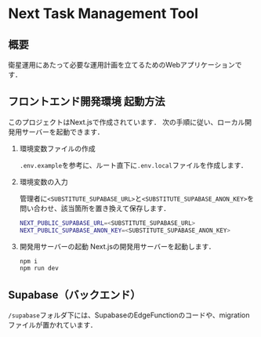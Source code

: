 # Next Task Management Tool

## 概要

衛星運用にあたって必要な運用計画を立てるためのWebアプリケーションです．

## フロントエンド開発環境 起動方法

このプロジェクトはNext.jsで作成されています．
次の手順に従い、ローカル開発用サーバーを起動できます．

1. 環境変数ファイルの作成

    `.env.example`を参考に、ルート直下に`.env.local`ファイルを作成します．

2. 環境変数の入力

    管理者に`<SUBSTITUTE_SUPABASE_URL>`と`<SUBSTITUTE_SUPABASE_ANON_KEY>`を問い合わせ、該当箇所を置き換えて保存します．

    ```bash
    NEXT_PUBLIC_SUPABASE_URL=<SUBSTITUTE_SUPABASE_URL>
    NEXT_PUBLIC_SUPABASE_ANON_KEY=<SUBSTITUTE_SUPABASE_ANON_KEY>
    ```

3. 開発用サーバーの起動
    Next.jsの開発用サーバーを起動します．

    ```bash
    npm i
    npm run dev
    ```

## Supabase（バックエンド）

`/supabase`フォルダ下には、SupabaseのEdgeFunctionのコードや、migrationファイルが置かれています．
